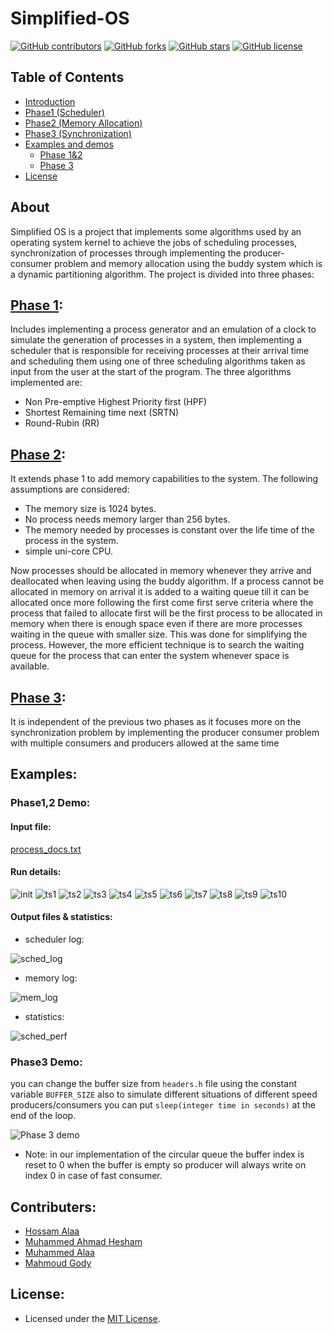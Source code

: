 # Simplified-OS

[![GitHub contributors](https://img.shields.io/github/contributors/MuhammeedAlaa/Simplified-OS)](https://github.com/MuhammeedAlaa/Simplified-OS/graphs/contributors)
[![GitHub forks](https://img.shields.io/github/forks/MuhammeedAlaa/Simplified-OS)](https://github.com/MuhammeedAlaa/Simplified-OS/network/members)
[![GitHub stars](https://img.shields.io/github/stars/MuhammeedAlaa/Simplified-OS)](https://github.com/MuhammeedAlaa/Simplified-OS/stargazers)
[![GitHub license](https://img.shields.io/github/license/MuhammeedAlaa/producer-consumer)](https://github.com/MuhammeedAlaa/Simplified-OS/blob/master/License)
## Table of Contents
- [Introduction](#About)
- [Phase1 (Scheduler)](#Phase-1)
- [Phase2 (Memory Allocation)](#Phase-2)
- [Phase3 (Synchronization)](#Phase-3)
- [Examples and demos](#examples)
  * [Phase 1&2](#Phase12-Demo)
  * [Phase 3](#Phase3-Demo)
- [License](#License)

## About
Simplified OS is a project that implements some algorithms used by an operating system kernel to achieve the jobs of scheduling processes, synchronization of processes through implementing the producer-consumer problem and memory allocation using the buddy system which is a dynamic partitioning algorithm. The project is divided into three phases:
## [Phase 1](/Phase1):
Includes implementing a process generator and an emulation of a clock to simulate the generation of processes in a system, then implementing a scheduler that is responsible for receiving processes at their arrival time and scheduling them using one of three scheduling algorithms taken as input from the user at the start of the program. The three algorithms implemented are:
- Non Pre-emptive Highest Priority first (HPF)
- Shortest Remaining time next (SRTN)
- Round-Rubin (RR)
## [Phase 2](/Phase2):
It extends phase 1 to add memory capabilities to the system. The following assumptions are considered:
- The memory size is 1024 bytes.
- No process needs memory larger than 256 bytes.
- The memory needed by processes is constant over the life time of the process in the system.
- simple uni-core CPU.

Now processes should be allocated in memory whenever they arrive and deallocated when leaving using the buddy algorithm. If a process cannot be allocated in memory on arrival it is added to a waiting queue till it can be allocated once more following the first come first serve criteria where the process that failed to allocate first will be the first process to be allocated in memory when there is enough space even if there are more processes waiting in the queue with smaller size. This was done for simplifying the process. However, the more efficient technique is to search the waiting queue for the process that can enter the system whenever space is available.
## [Phase 3](/Phase3):
It is independent of the previous two phases as it focuses more on the synchronization problem by implementing the producer consumer problem with multiple consumers and producers allowed at the same time

## Examples:
### Phase1,2 Demo: 
#### Input file:
[process_docs.txt](Phase2/testcases/processes_doc.txt)
#### Run details:
![init](Screenshots/Phase1&2/initialization.png)
![ts1](Screenshots/Phase1&2/ts1.png)
![ts2](Screenshots/Phase1&2/ts2.png)
![ts3](Screenshots/Phase1&2/ts3.png)
![ts4](Screenshots/Phase1&2/ts4.png)
![ts5](Screenshots/Phase1&2/ts5.png)
![ts6](Screenshots/Phase1&2/ts6.png)
![ts7](Screenshots/Phase1&2/ts7.png)
![ts8](Screenshots/Phase1&2/ts8.png)
![ts9](Screenshots/Phase1&2/ts9.png)
![ts10](Screenshots/Phase1&2/ts10.png)
#### Output files & statistics:
- scheduler log:

![sched_log](Screenshots/Phase1&2/sched_log.png)

- memory log:

![mem_log](Screenshots/Phase1&2/mem_log.png)

- statistics:

![sched_perf](Screenshots/Phase1&2/sched_perf.png)


### Phase3 Demo: 

you can change the buffer size from `headers.h` file using the constant variable `BUFFER_SIZE` also to simulate different situations of different speed producers/consumers you can put `sleep(integer time in seconds)` at the end of the loop.

![Phase 3 demo](Screenshots/Phase3/demo.gif)

* Note: in our implementation of the circular queue the buffer index is reset to 0 when the buffer is empty so producer will always write on index 0 in case of fast consumer.

## Contributers:
- [Hossam Alaa](https://github.com/hossamalaa69)
- [Muhammed Ahmad Hesham](https://github.com/Etshawy1)
- [Muhammed Alaa](https://github.com/MuhammeedAlaa)
- [Mahmoud Gody](https://github.com/Moodrammer)

## License:
- Licensed under the [MIT License](./License).

